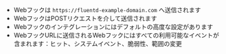 * Webフックは `https://fluentd-example-domain.com` へ送信されます
* WebフックはPOSTリクエストを介して送信されます
* Webフックのインテグレーションにはデフォルトの高度な設定があります
* WebフックURLに送信されるWebフックにはすべての利用可能なイベントが含まれます：ヒット、システムイベント、脆弱性、範囲の変更